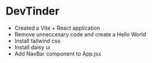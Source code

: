# DevTinder

- Created a Vite + React application
- Remove unneccesary code and create a Hello World
- Install tailwind css
- Install daisy ui
- Add NavBar component to App.jsx